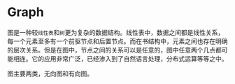 # Graph 
图是一种较`线性表`和`树`更为复杂的数据结构。线性表中，数据之间都是线性关系，每一个元素至多有一个前驱节点和后置节点。而在书结构中，元素之间也存在明确的层次关系。但是在图中，节点之间的关系可以是任意的，图中任意两个几点都可能相连。它的应用非常广泛，已经渗入到了自然语言处理，分布式运算等等之中。

图主要两类，无向图和有向图。
